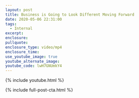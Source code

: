 ```yaml
---
layout: post
title: Business is Going to Look Different Moving Forward
date: 2020-05-06 22:31:00
tags:
  - Internal
excerpt:
enclosure:
pullquote:
enclosure_type: video/mp4
enclosure_time:
use_youtube_image: true
youtube_alternate_image:
youtube_code: lwH7GNUmkY4
---
```


{% include youtube.html %}

{% include full-post-cta.html %}